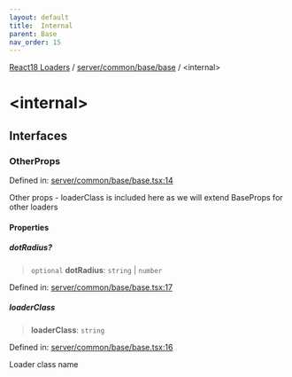 ```yaml
---
layout: default
title:  Internal 
parent: Base
nav_order: 15
---
```

[React18 Loaders](../../../../index.md) / [server/common/base/base](index.md) / \<internal\>

# \<internal\>

## Interfaces

### OtherProps

Defined in: [server/common/base/base.tsx:14](https://github.com/react18-tools/turborepo-template/blob/1e1b7fcc497f2ccee0578210f242cf6f9e606f01/lib/src/server/common/base/base.tsx#L14)

Other props - loaderClass is included here as we will extend BaseProps for other loaders

#### Properties

##### dotRadius?

> `optional` **dotRadius**: `string` \| `number`

Defined in: [server/common/base/base.tsx:17](https://github.com/react18-tools/turborepo-template/blob/1e1b7fcc497f2ccee0578210f242cf6f9e606f01/lib/src/server/common/base/base.tsx#L17)

##### loaderClass

> **loaderClass**: `string`

Defined in: [server/common/base/base.tsx:16](https://github.com/react18-tools/turborepo-template/blob/1e1b7fcc497f2ccee0578210f242cf6f9e606f01/lib/src/server/common/base/base.tsx#L16)

Loader class name
